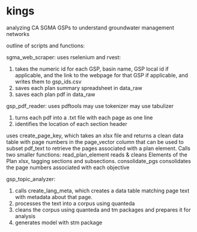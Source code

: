 # kings
analyzing CA SGMA GSPs to understand groundwater management networks

outline of scripts and functions:

sgma_web_scraper:
uses rselenium and rvest:
1) takes the numeric id for each GSP, basin name, GSP local id if applicable,
and the link to the webpage for that GSP if applicable, and writes them to gsp_ids.csv
2) saves each plan summary spreadsheet in data_raw
3) saves each plan pdf in data_raw
   
gsp_pdf_reader:
uses pdftools
may use tokenizer
may use tabulizer
1) turns each pdf into a .txt file with each page as one line
2) identifies the location of each section header

uses create_page_key, which takes an xlsx file and returns a clean data table with page numbers in the page_vector column that can be used to subset pdf_text to retrieve the pages associated with a plan element. 
Calls two smaller functions: 
   read_plan_element reads & cleans Elements of the Plan xlsx, tagging sections and subsections.
   consolidate_pgs consolidates the page numbers associated with each objective

gsp_topic_analyzer:
1) calls create_lang_meta, which creates a data table matching page text
with metadata about that page.
2) processes the text into a corpus using quanteda
3) cleans the corpus using quanteda and tm packages and prepares it for analysis
4) generates model with stm package

